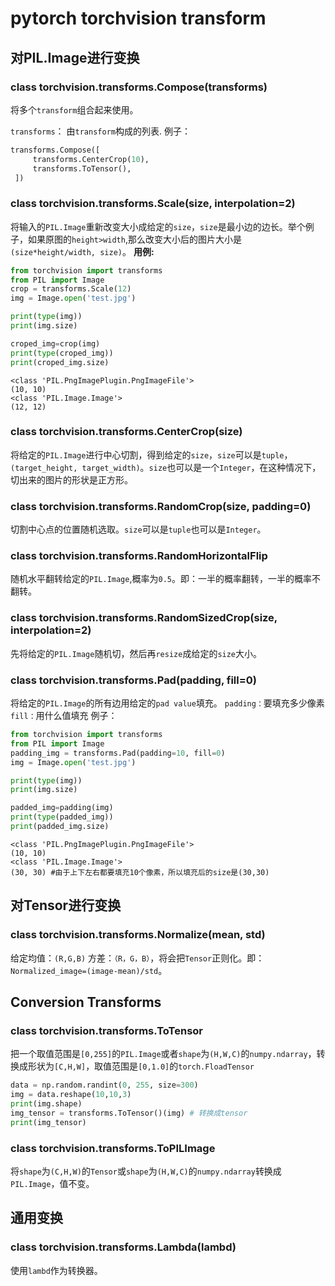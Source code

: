 # pytorch torchvision transform

## 对PIL.Image进行变换
### class torchvision.transforms.Compose(transforms)
将多个`transform`组合起来使用。

`transforms`： 由`transform`构成的列表.
例子：
```python
transforms.Compose([
     transforms.CenterCrop(10),
     transforms.ToTensor(),
 ])
 ```


### class torchvision.transforms.Scale(size, interpolation=2)

将输入的`PIL.Image`重新改变大小成给定的`size`，`size`是最小边的边长。举个例子，如果原图的`height>width`,那么改变大小后的图片大小是`(size*height/width, size)`。
**用例:**
```python
from torchvision import transforms
from PIL import Image
crop = transforms.Scale(12)
img = Image.open('test.jpg')

print(type(img))
print(img.size)

croped_img=crop(img)
print(type(croped_img))
print(croped_img.size)
```
```
<class 'PIL.PngImagePlugin.PngImageFile'>
(10, 10)
<class 'PIL.Image.Image'>
(12, 12)
```

### class torchvision.transforms.CenterCrop(size)
将给定的`PIL.Image`进行中心切割，得到给定的`size`，`size`可以是`tuple`，`(target_height, target_width)`。`size`也可以是一个`Integer`，在这种情况下，切出来的图片的形状是正方形。

### class torchvision.transforms.RandomCrop(size, padding=0)
切割中心点的位置随机选取。`size`可以是`tuple`也可以是`Integer`。

### class torchvision.transforms.RandomHorizontalFlip
随机水平翻转给定的`PIL.Image`,概率为`0.5`。即：一半的概率翻转，一半的概率不翻转。

### class torchvision.transforms.RandomSizedCrop(size, interpolation=2)
先将给定的`PIL.Image`随机切，然后再`resize`成给定的`size`大小。
### class torchvision.transforms.Pad(padding, fill=0)
将给定的`PIL.Image`的所有边用给定的`pad value`填充。
`padding：`要填充多少像素
`fill：`用什么值填充
例子：
```python
from torchvision import transforms
from PIL import Image
padding_img = transforms.Pad(padding=10, fill=0)
img = Image.open('test.jpg')

print(type(img))
print(img.size)

padded_img=padding(img)
print(type(padded_img))
print(padded_img.size)
```
```
<class 'PIL.PngImagePlugin.PngImageFile'>
(10, 10)
<class 'PIL.Image.Image'>
(30, 30) #由于上下左右都要填充10个像素，所以填充后的size是(30,30)
```

## 对Tensor进行变换
### class torchvision.transforms.Normalize(mean, std)
给定均值：`(R,G,B)` 方差：`（R，G，B）`，将会把`Tensor`正则化。即：`Normalized_image=(image-mean)/std`。

## Conversion Transforms

### class torchvision.transforms.ToTensor
把一个取值范围是`[0,255]`的`PIL.Image`或者`shape`为`(H,W,C)`的`numpy.ndarray`，转换成形状为`[C,H,W]`，取值范围是`[0,1.0]`的`torch.FloadTensor`
```python
data = np.random.randint(0, 255, size=300)
img = data.reshape(10,10,3)
print(img.shape)
img_tensor = transforms.ToTensor()(img) # 转换成tensor
print(img_tensor)
```

### class torchvision.transforms.ToPILImage
将`shape`为`(C,H,W)`的`Tensor`或`shape`为`(H,W,C)`的`numpy.ndarray`转换成`PIL.Image`，值不变。

## 通用变换
### class torchvision.transforms.Lambda(lambd)
使用`lambd`作为转换器。
